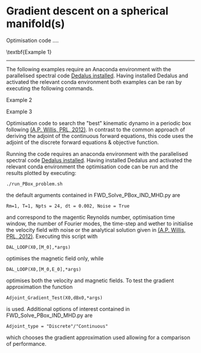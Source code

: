 # Gradient descent on a spherical manifold(s)


Optimisation code ....


\textbf{Example 1}

------------------

The following examples require an Anaconda environment with the parallelised spectral code [Dedalus installed](https://dedalus-project.org). Having installed Dedalus and activated the relevant conda environment both examples can be ran by executing the following commands.

Example 2

Example 3

Optimisation code to search the "best" kinematic dynamo in a periodic box following [(A.P. Willis, PRL, 2012)](https://doi.org/10.1103/PhysRevLett.109.251101). In contrast to the common approach of deriving the adjoint of the continuous forward equations, this code uses the adjoint of the discrete forward equations & objective function. 

Running the code requires an anaconda environment with the parallelised spectral code [Dedalus installed](https://dedalus-project.org). Having installed Dedalus and activated the relevant conda environment the optimisation code can be run and the results plotted by executing:

`./run_PBox_problem.sh`

the default arguments contained in FWD_Solve_PBox_IND_MHD.py are

`Rm=1, T=1, Npts = 24, dt = 0.002, Noise = True`

and correspond to the magentic Reynolds number, optimisation time window, the number of Fourier modes, the time-step and wether to initialise the velocity field with noise or the analytical solution given in [(A.P. Willis, PRL, 2012)](https://doi.org/10.1103/PhysRevLett.109.251101). Executing this script with 

`DAL_LOOP(X0,[M_0],*args)`

optimises the magnetic field only, while

`DAL_LOOP(X0,[M_0,E_0],*args)`

optimises both the velocity and magnetic fields. To test the gradient approximation the function

`Adjoint_Gradient_Test(X0,dBx0,*args)`

is used. Additional options of interest contained in FWD_Solve_PBox_IND_MHD.py are

`Adjoint_type = "Discrete"/"Continuous"`

which chooses the gradient approximation used allowing for a comparison of performance.

